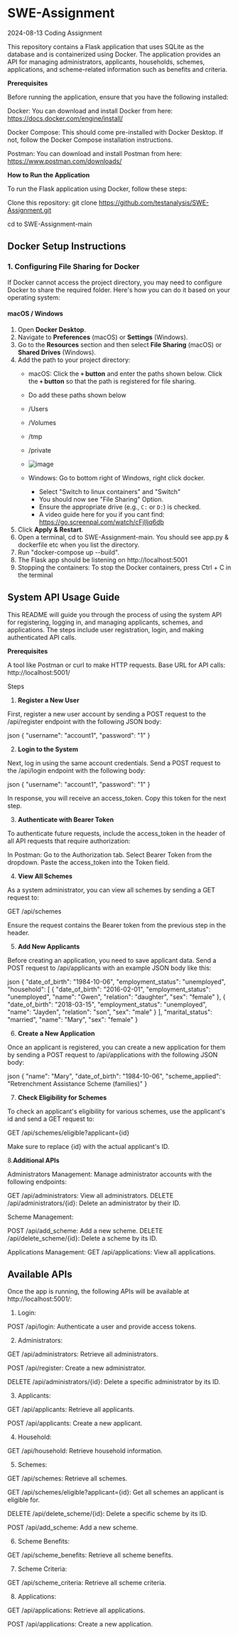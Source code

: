 # SWE-Assignment
2024-08-13 Coding Assignment

This repository contains a Flask application that uses SQLite as the database and is containerized using Docker. The application provides an API for managing administrators, applicants, households, schemes, applications, and scheme-related information such as benefits and criteria.

**Prerequisites**

   Before running the application, ensure that you have the following installed:
   
   Docker: You can download and install Docker from here: https://docs.docker.com/engine/install/

   Docker Compose: This should come pre-installed with Docker Desktop. If not, follow the Docker Compose installation
   instructions.
   
   Postman: You can download and install Postman from here: https://www.postman.com/downloads/

**How to Run the Application**

   To run the Flask application using Docker, follow these steps:
   
   Clone this repository:
   git clone https://github.com/testanalysis/SWE-Assignment.git
   
   cd to SWE-Assignment-main

## Docker Setup Instructions

### 1. Configuring File Sharing for Docker

If Docker cannot access the project directory, you may need to configure Docker to share the required folder. Here's how you can do it based on your operating system:

#### macOS / Windows
1. Open **Docker Desktop**.
2. Navigate to **Preferences** (macOS) or **Settings** (Windows).
3. Go to the **Resources** section and then select **File Sharing** (macOS) or **Shared Drives** (Windows).
4. Add the path to your project directory:
   - macOS: Click the **`+` button** and enter the paths shown below. Click the **`+` button** so that the path is registered for file sharing.
   - Do add these paths shown below
   - /Users
   - /Volumes
   - /tmp
   - /private
   - ![image](https://github.com/user-attachments/assets/a5ce3b2f-e7dd-4a75-9927-aecaca66c5d4)

  
     
   - Windows: Go to bottom right of Windows, right click docker.
      - Select "Switch to linux containers" and "Switch"
      - You should now see "File Sharing" Option. 
      - Ensure the appropriate drive (e.g., `C:` or `D:`) is checked.
      - A video guide here for you if you cant find: https://go.screenpal.com/watch/cFjIljq6db
5. Click **Apply & Restart**.
6. Open a terminal, cd to SWE-Assignment-main. You should see app.py & dockerfile etc when you list the directory.
7. Run "docker-compose up --build".
8. The Flask app should be listening on http://localhost:5001
9. Stopping the containers: To stop the Docker containers, press Ctrl + C in the terminal

## System API Usage Guide

This README will guide you through the process of using the system API for registering, logging in, and managing applicants, schemes, and applications. The steps include user registration, login, and making authenticated API calls.

**Prerequisites**

A tool like Postman or curl to make HTTP requests.
Base URL for API calls: http://localhost:5001/

Steps

1. **Register a New User**

First, register a new user account by sending a POST request to the /api/register endpoint with the following JSON body:

json
{
  "username": "account1",
  "password": "1"
}

2. **Login to the System**
   
Next, log in using the same account credentials. Send a POST request to the /api/login endpoint with the following body:

json
{
  "username": "account1",
  "password": "1"
}

In response, you will receive an access_token. Copy this token for the next step.

3. **Authenticate with Bearer Token**
   
To authenticate future requests, include the access_token in the header of all API requests that require authorization:

In Postman:
Go to the Authorization tab.
Select Bearer Token from the dropdown.
Paste the access_token into the Token field.

4. **View All Schemes**
   
As a system administrator, you can view all schemes by sending a GET request to:

GET /api/schemes

Ensure the request contains the Bearer token from the previous step in the header.

5. **Add New Applicants**
   
Before creating an application, you need to save applicant data. Send a POST request to /api/applicants with an example JSON body like this:

json
{
  "date_of_birth": "1984-10-06",
  "employment_status": "unemployed",
  "household": [
    {
      "date_of_birth": "2016-02-01",
      "employment_status": "unemployed",
      "name": "Gwen",
      "relation": "daughter",
      "sex": "female"
    },
    {
      "date_of_birth": "2018-03-15",
      "employment_status": "unemployed",
      "name": "Jayden",
      "relation": "son",
      "sex": "male"
    }
  ],
  "marital_status": "married",
  "name": "Mary",
  "sex": "female"
}

6. **Create a New Application**
   
Once an applicant is registered, you can create a new application for them by sending a POST request to /api/applications with the following JSON body:

json
{
  "name": "Mary",
  "date_of_birth": "1984-10-06",
  "scheme_applied": "Retrenchment Assistance Scheme (families)"
}

7. **Check Eligibility for Schemes**

To check an applicant's eligibility for various schemes, use the applicant's id and send a GET request to:

GET /api/schemes/eligible?applicant={id}

Make sure to replace {id} with the actual applicant's ID.

8.**Additional APIs**

Administrators Management: Manage administrator accounts with the following endpoints:

GET /api/administrators: View all administrators.
DELETE /api/administrators/{id}: Delete an administrator by their ID.

Scheme Management:

POST /api/add_scheme: Add a new scheme.
DELETE /api/delete_scheme/{id}: Delete a scheme by its ID.

Applications Management:
GET /api/applications: View all applications.



## Available APIs

Once the app is running, the following APIs will be available at http://localhost:5001/:

1. Login:

POST /api/login: Authenticate a user and provide access tokens.

2. Administrators:

GET /api/administrators: Retrieve all administrators.

POST /api/register: Create a new administrator.

DELETE /api/administrators/{id}: Delete a specific administrator by its ID.

3. Applicants:
   
GET /api/applicants: Retrieve all applicants.

POST /api/applicants: Create a new applicant.

4. Household:
   
GET /api/household: Retrieve household information.

5. Schemes:
   
GET /api/schemes: Retrieve all schemes.

GET /api/schemes/eligible?applicant={id}: Get all schemes an applicant is eligible for.

DELETE /api/delete_scheme/{id}: Delete a specific scheme by its ID.

POST /api/add_scheme: Add a new scheme.

6. Scheme Benefits:
 
GET /api/scheme_benefits: Retrieve all scheme benefits.

7. Scheme Criteria:
   
GET /api/scheme_criteria: Retrieve all scheme criteria.

8. Applications:

GET /api/applications: Retrieve all applications.

POST /api/applications: Create a new application.
